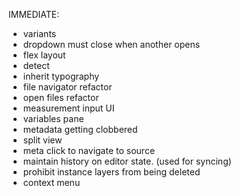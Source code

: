 IMMEDIATE:

* variants
* dropdown must close when another opens
* flex layout
* detect
* inherit typography
* file navigator refactor
* open files refactor
* measurement input UI
* variables pane
* metadata getting clobbered
* split view
* meta click to navigate to source
* maintain history on editor state. (used for syncing)
* prohibit instance layers from being deleted
* context menu